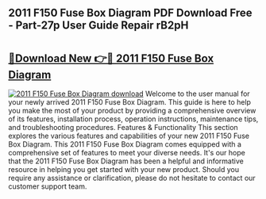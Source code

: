 ## 2011 F150 Fuse Box Diagram PDF Download Free - Part-27p User Guide Repair rB2pH

# <h2><a href="http://dfi7bxd.blite.top/?on=2011+F150+Fuse+Box+Diagram">🔗Download New 👉🔴 2011 F150 Fuse Box Diagram</a></h2>

[![2011 F150 Fuse Box Diagram download](https://i.imgur.com/lujVjoI.png)](http://dfi7bxd.blite.top/?on=2011+F150+Fuse+Box+Diagram)
Welcome to the user manual for your newly arrived 2011 F150 Fuse Box Diagram. This guide is here to help you make the most of your product by providing a comprehensive overview of its features, installation process, operation instructions, maintenance tips, and troubleshooting procedures. Features & Functionality This section explores the various features and capabilities of your new 2011 F150 Fuse Box Diagram. This 2011 F150 Fuse Box Diagram comes equipped with a comprehensive set of features to meet your diverse needs. It's our hope that the 2011 F150 Fuse Box Diagram has been a helpful and informative resource in helping you get started with your new product. Should you require any assistance or clarification, please do not hesitate to contact our customer support team.

